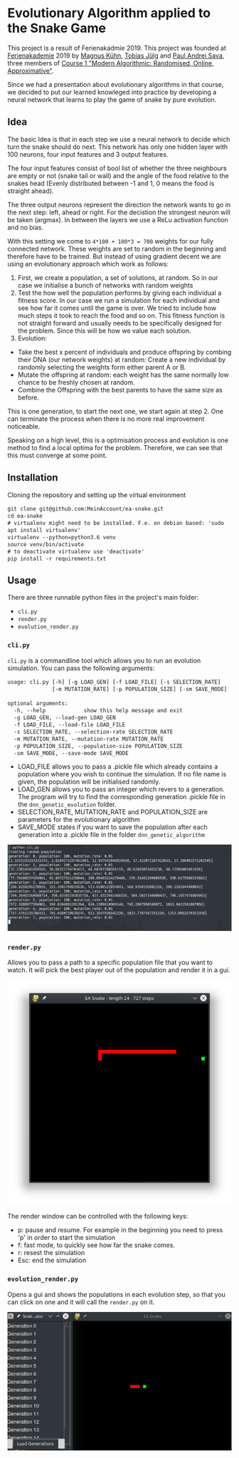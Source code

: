 # Evolutionary Algorithm applied to the Snake Game

This project is a result of Ferienakadmie 2019.
This project was founded at [Ferienakademie](https://www.ferienakademie.de/) 2019 by [Magnus Kühn](https://github.com/MeinAccount/), [Tobias Jülg](https://github.com/JobiProGrammer)
and [Paul Andrei Sava](https://github.com/Ancris1337), three members of [Course 1 "Modern Algorithmic: Randomised, Online, Approximative"](https://www.cs12.tf.fau.de/veranstaltungen/ferienakademie-sarntal-2019/).

Since we had a presentation about evolutionary algorithms in that course, we decided to put our learned
knowleged into practice by developing a neural network that learns to play the game of snake by pure
evolution.

## Idea

The basic Idea is that in each step we use a neural network to decide which turn the snake should do next.
This network has only one hidden layer with 100 neurons, four input features and 3 output features.

The four input features consist of bool list of whether the three neighbours are empty or not (snake tail or wall)
and the angle of the food relative to the snakes head (Evenly distributed between -1 and 1, 0 means the food is straight ahead).

The three output neurons represent the direction the network wants to go in the next step: left, ahead or right.
For the decistion the strongest neuron will be taken (argmax). In between the layers we use a ReLu activation function and no bias.

With this setting we come to `4*100 + 100*3 = 700` weights for our fully connected network.
These weights are set to random in the beginning and therefore have to be trained. But instead of using
gradient decent we are using an evolutionary approach which work as follows:

1. First, we create a population, a set of solutions, at random. So in our case we initialise a bunch
of networks with random weights
2. Test the how well the population performs by giving each individual a fitness score. In our case we
run a simulation for each individual and see how far it comes until the game is over. We tried to include how much steps it took to reach the food and so on.
This fitness function is not straight forward and usually needs to be specifically designed for the problem.
Since this will be how we value each solution.
3. Evolution:
* Take the best x percent of individuals and produce offspring by combing their DNA (our network weights) at random: Create a new individual by randomly selecting the weights form either parent A or B.
* Mutate the offspring at random: each weight has the same normally low chance to be freshly chosen at random.
* Combine the Offspring with the best parents to have the same size as before.

This is one generation, to start the next one, we start again at step 2. One can terminate the process when there is no more real improvement noticeable.

Speaking on a high level, this is a optimisation process and evolution is one method to find a local optima for the problem. Therefore, we can see that this must converge at some point. 
## Installation

Cloning the repository and setting up the virtual environment
```shell script
git clone git@github.com:MeinAccount/ea-snake.git
cd ea-snake
# virtualenv might need to be installed. F.e. on debian based: 'sudo apt install virtualenv'
virtualenv --python=python3.6 venv
source venv/bin/activate
# to deactivate virtualenv use 'deactivate'
pip install -r requirements.txt
```

## Usage

There are three runnable python files in the project's main folder:
* `cli.py`
* `render.py`
* `evolution_render.py`

### `cli.py`
`cli.py` is a commandline tool which allows you to run an evolution simulation. You can pass the following arguments:
```shell script
usage: cli.py [-h] [-g LOAD_GEN] [-f LOAD_FILE] [-s SELECTION_RATE]
              [-m MUTATION_RATE] [-p POPULATION_SIZE] [-sm SAVE_MODE]

optional arguments:
  -h, --help            show this help message and exit
  -g LOAD_GEN, --load-gen LOAD_GEN
  -f LOAD_FILE, --load-file LOAD_FILE
  -s SELECTION_RATE, --selection-rate SELECTION_RATE
  -m MUTATION_RATE, --mutation-rate MUTATION_RATE
  -p POPULATION_SIZE, --population-size POPULATION_SIZE
  -sm SAVE_MODE, --save-mode SAVE_MODE
```
* LOAD_FILE allows you to pass a .pickle file which already contains a population where you wish to continue the simulation.
If no file name is given, the population will be initialised randomly.
* LOAD_GEN allows you to pass an integer which revers to a generation.
The program will try to find the corresponding generation .pickle file in the `dnn_genetic_evolution` folder.
* SELECTION_RATE, MUTATION_RATE and POPULATION_SIZE are parameters for the evolutionary algorithm
* SAVE_MODE states if you want to save the population after each generation into a .pickle file in the folder `dnn_genetic_algorithm`

![](images/cli)

### `render.py`

Allows you to pass a path to a specific population file that you want to watch. It will pick the best player out of the population and render it in a gui.

![](images/render)

The render window can be controlled with the following keys:
* p: pause and resume. For example in the beginning you need to press 'p' in order to start the simulation
* f: fast mode, to quickly see how far the snake comes.
* r: resest the simulation
* Esc: end the simulation

### `evolution_render.py`

Opens a gui and shows the populations in each evolution step, so that you can click on one and it will call the `render.py` on it.

![](images/evolution_render)